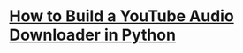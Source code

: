 # [How to Build a YouTube Audio Downloader in Python](https://www.thepythoncode.com/article/build-a-youtube-mp3-downloader-tkinter-python)